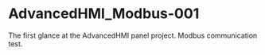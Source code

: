# AdvancedHMI_Modbus-001
The first glance at the AdvancedHMI panel project. Modbus communication test.
